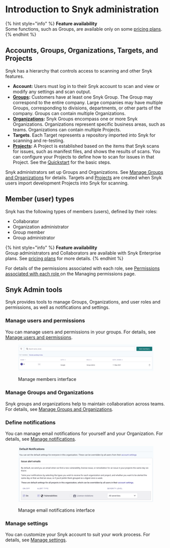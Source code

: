 # Introduction to Snyk administration

{% hint style="info" %}
**Feature availability**\
Some functions, such as Groups, are available only on some [pricing plans](https://snyk.io/plans/).
{% endhint %}

## Accounts, Groups, Organizations, Targets, and Projects

Snyk has a hierarchy that controls access to scanning and other Snyk features.

* **Account:** Users must log in to their Snyk account to scan and view or modify any settings and scan output.
* [**Groups**](manage-groups-and-organizations/introduction-to-groups.md)**:** Customers have at least one Snyk Group. The Group may correspond to the entire company. Large companies may have multiple Groups, corresponding to divisions, departments, or other parts of the company. Groups can contain multiple Organizations.
* [**Organizations**](manage-groups-and-organizations/whats-a-snyk-organization.md)**:** Snyk Groups encompass one or more Snyk Organizations. Organizations represent specific business areas, such as teams. Organizations can contain multiple Projects.
* **Targets**. Each Target represents a repository imported into Snyk for scanning and re-testing.
* [**Projects**](snyk-projects/)**:** A Project is established based on the items that Snyk scans for issues, such as manifest files, and shows the results of scans. You can configure your Projects to define how to scan for issues in that Project. See the [Quickstart](../getting-started/quickstart/) for the basic steps.

Snyk administrators set up Groups and Organizations. See [Manage Groups and Organizations](manage-groups-and-organizations/) for details. Targets and [Projects](snyk-projects/) are created when Snyk users import development Projects into Snyk for scanning.

## Member (user) types

Snyk has the following types of members (users), defined by their roles:

* Collaborator
* Organization administrator
* Group member
* Group administrator

{% hint style="info" %}
**Feature availability**\
Group administrators and Collaborators are available with Snyk Enterprise plans. See [pricing plans](https://snyk.io/plans/) for more details.&#x20;
{% endhint %}

For details of the permissions associated with each role, see [Permissions associated with each role ](manage-permissions-and-roles/managing-permissions.md#permissions-associated-with-each-role)on the Managing permissions page.

## Snyk Admin tools

Snyk provides tools to manage Groups, Organizations, and user roles and permissions, as well as notifications and settings.

### Manage users and permissions

You can manage users and permissions in your groups. For details, see [Manage users and permissions](manage-users-in-organizations-and-groups/).

<figure><img src="../.gitbook/assets/image (245) (1) (1).png" alt="Manage members interface"><figcaption><p>Manage members interface</p></figcaption></figure>

### Manage Groups and Organizations

Snyk groups and organizations help to maintain collaboration across teams. For details, see [Manage Groups and Organizations](manage-groups-and-organizations/).

### Define notifications

You can manage email notifications for yourself and your Organization. For details, see [Manage notifications](manage-notifications.md).

<figure><img src="../.gitbook/assets/image (6) (2).png" alt="Manage email notifications interface"><figcaption><p>Manage email notifications interface</p></figcaption></figure>

### Manage settings

You can customize your Snyk account to suit your work process. For details, see [Manage settings](manage-settings/).
